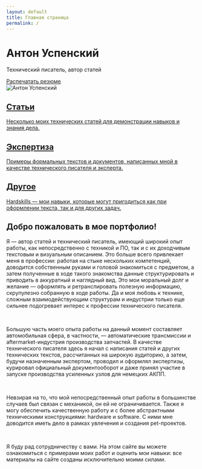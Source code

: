 ```yaml
---
layout: default
title: Главная страница
permalink: /
---
```


<link rel="stylesheet" href="https://antonuspenskiy.github.io/assets/style.css">

<div class="intro-section">
    <!-- Левая колонка -->
    <div class="intro-text">
        <div>
            <h1>Антон Успенский</h1>
            <p>Технический писатель, автор статей</p>
        </div>
        <a href="https://antonuspenskiy.github.io/assets/CV-Anton-Uspenskiy.pdf" class="print-button">Распечатать резюме</a>
    </div>
    <!-- Правая колонка -->
    <div class="intro-image">
        <img src="https://antonuspenskiy.github.io/assets/index/Main-transparent.webp" alt="Антон Успенский">
    </div>
</div>

<div class="button-container">
    <a href="/articles/" class="button">
        <h2>Статьи</h2>
        <p>Несколько моих технических статей для демонстрации навыков и знания дела.</p>
    </a>
    <a href="/reports/" class="button">
        <h2>Экспертиза</h2>
        <p>Примеры формальных текстов и документов, написанных мной в качестве технического писателя и эксперта.</p>
    </a>
    <a href="/other/" class="button">
        <h2>Другое</h2>
        <p>Hardskills — мои навыки, которые могут пригодиться как при оформлении текста, так и для других задач.</p>
    </a>
</div>

<div class="welcome-text">
    <h2>Добро пожаловать в мое портфолио!</h2>
    <p>Я — автор статей и технический писатель, имеющий широкий опыт работы, как непосредственно с техникой и ПО, так и с их доходчивым текстовым и визуальным описанием. Это больше всего привлекает меня в профессии: работая на стыке нескольких компетенций, доводится собственным руками и головой знакомиться с предметом, а затем полученные в ходе такого знакомства данные структурировать и приводить в аккуратный и наглядный вид. Это мои моральный долг и желание — оформлять и ретранслировать полезную информацию, скрупулезно собранную в ходе работы. Да и моя любовь к технике, сложным взаимодействующим структурам и индустрии только еще сильнее подогревает интерес к профессии технического писателя.</p><br/>
    <p>Большую часть моего опыта работы на данный момент составляет автомобильная сфера, в частности, — автоматические трансмиссии и aftermarket-индустрия производства запчастей. В качестве технического писателя здесь я начал с написания статей и других технических текстов, рассчитанных на широкую аудиторию, а затем, будучи назначенным экспертом, проводил и оформлял экспертизы, курировал официальный документооборот и даже принял участие в запуске производства усиленных узлов для немецких АКПП.</p><br/>
    <p>Невзирая на то, что мой непосредственный опыт работы в большинстве случаев был связан с механикой, он ей не ограничивается. Также я могу обеспечить качественную работу и с более абстрактными техническими конструкциями: hardware и software. С ними мне доводится иметь дело в рамках увлечения и создания pet-проектов.</p><br/>
    <p>Я буду рад сотрудничеству с вами. На этом сайте вы можете ознакомиться с примерами моих работ и оценить мои навыки: все материалы на сайте созданы исключительно моими силами.</p>
</div>
